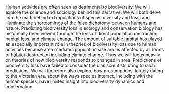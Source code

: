 Human activities are often seen as detrimental to biodiversity.  We will explore the science and sociology behind this narrative.  We will both delve into the math behind extrapolations of species diversity and loss, and illuminate the shortcomings of the false dichotomy between humans and nature. Predicting biodiversity loss in ecology and conservation biology has historically been viewed through the lens of direct population destruction, habitat loss, and climate change. The amount of suitable habitat has played an especially important role in theories of biodiversity loss due to human activities because area mediates population size and is affected by all forms of habitat destruction including climate change. Thus we will focus heavily on theories of how biodiversity responds to changes in area. Predictions of biodiversity loss have failed to consider the bias scientists bring to such predictions.  We will therefore also explore how presumptions, largely dating to the Victorian era, about the ways species interact, including with the human species, have limited insight into biodiversity dynamics and conservation.
